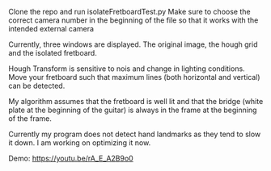 Clone the repo and run isolateFretboardTest.py
Make sure to choose the correct camera number in the beginning of the file so that it works with the intended external camera

Currently, three windows are displayed. The original image, the hough grid and the isolated fretboard.

Hough Transform is sensitive to nois and change in lighting conditions. Move your fretboard such that maximum lines (both horizontal and vertical) can be detected.

My algorithm assumes that the fretboard is well lit and that the bridge (white plate at the beginning of the guitar) is always in the frame at the beginning of the frame.

Currently my program does not detect hand landmarks as they tend to slow it down. I am working on optimizing it now.

Demo: https://youtu.be/rA_E_A2B9o0
